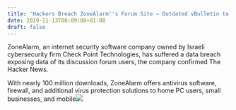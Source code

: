 ```yaml
---
title: 'Hackers Breach ZoneAlarm''s Forum Site — Outdated vBulletin to Blame'
date: 2019-11-13T00:09:00+01:00
draft: false
---
```


ZoneAlarm, an internet security software company owned by Israeli cybersecurity firm Check Point Technologies, has suffered a data breach exposing data of its discussion forum users, the company confirmed The Hacker News.  
  
With nearly 100 million downloads, ZoneAlarm offers antivirus software, firewall, and additional virus protection solutions to home PC users, small businesses, and mobile![](http://feeds.feedburner.com/~r/TheHackersNews/~4/RKCY88djJeQ)